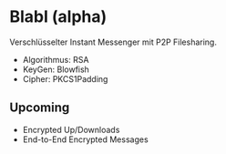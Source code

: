 # Blabl (alpha)

Verschlüsselter Instant Messenger mit P2P Filesharing. 

- Algorithmus: RSA
- KeyGen: Blowfish
- Cipher: PKCS1Padding

## Upcoming

- Encrypted Up/Downloads
- End-to-End Encrypted Messages
